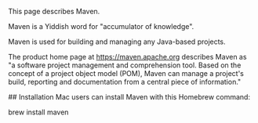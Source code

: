 This page describes Maven.

Maven is a Yiddish word for "accumulator of knowledge".

Maven is used for building and managing any Java-based projects.

The product home page at https://maven.apache.org describes Maven as "a software project management and comprehension tool.
Based on the concept of a project object model (POM), Maven can manage a project's build, reporting and documentation from a central piece of information."

<a name="Installation">
## Installation</a>
Mac users can install Maven with this Homebrew command:

   brew install maven
